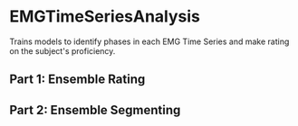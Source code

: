 # EMGTimeSeriesAnalysis
Trains models to identify phases in each EMG Time Series and make rating on the subject's proficiency.

## Part 1: Ensemble Rating
<!--  TODO -->

## Part 2: Ensemble Segmenting
<!--  TODO -->